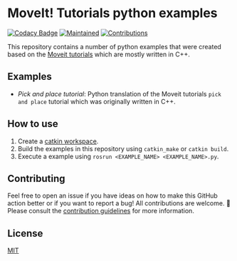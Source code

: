 # MoveIt! Tutorials python examples

[![Codacy Badge](https://app.codacy.com/project/badge/Grade/f18ba970edf04d288bf444e09b207a4e)](https://www.codacy.com/gh/rickstaa/moveit-tutorials-python-examples/dashboard?utm_source=github.com&utm_medium=referral&utm_content=rickstaa/moveit-tutorials-python-examples&utm_campaign=Badge_Grade)
[![Maintained](https://img.shields.io/badge/Maintained%3F-yes-green)](https://github.com/rickstaa/moveit_tutorials_python_examples/pulse)
[![Contributions](https://img.shields.io/badge/contributions-welcome-orange.svg)](contributing.md)

This repository contains a number of python examples that were created based on the [Moveit tutorials](https://github.com/ros-planning/moveit_tutorials) which are mostly written in C++.

## Examples

-   _Pick and place tutorial_: Python translation of the Moveit tutorials `pick and place` tutorial which was originally written in C++.

## How to use

1. Create a [catkin workspace](http://wiki.ros.org/catkin/Tutorials/create_a_workspace).
2. Build the examples in this repository using `catkin_make` or `catkin build`.
3. Execute a example using `rosrun <EXAMPLE_NAME> <EXAMPLE_NAME>.py`.

## Contributing

Feel free to open an issue if you have ideas on how to make this GitHub action better or if you want to report a bug! All contributions are welcome. :rocket: Please consult the [contribution guidelines](CONTRIBUTING.md) for more information.

## License

[MIT](LICENSE)
